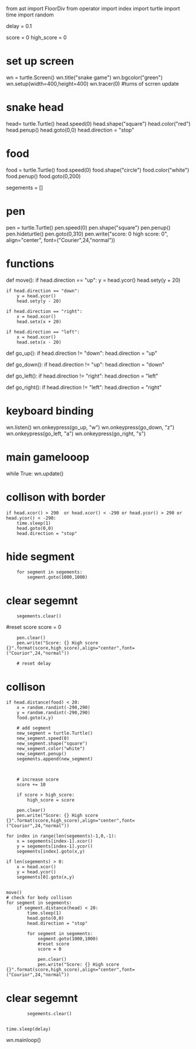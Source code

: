 from ast import FloorDiv
from operator import index
import turtle
import time
import random

delay = 0.1

score = 0
high_score = 0

# set up screen
wn = turtle.Screen()
wn.title("snake game")
wn.bgcolor("green")
wn.setup(width=400,height=400)
wn.tracer(0) #turns of scrren update


# snake head

head= turtle.Turtle()
head.speed(0)
head.shape("square")
head.color("red")
head.penup()
head.goto(0,0)
head.direction = "stop"

# food

food = turtle.Turtle()
food.speed(0)
food.shape("circle")
food.color("white")
food.penup()
food.goto(0,200)

segements = []

# pen
pen = turtle.Turtle()
pen.speed(0)
pen.shape("square")
pen.penup()
pen.hideturtle()
pen.goto(0,310)
pen.write("score: 0  high score: 0", align="center", font=("Courier",24,"normal"))




# functions
def move():
    if head.direction == "up":
        y = head.ycor()
        head.sety(y + 20)

    if head.direction == "down":
        y = head.ycor()
        head.sety(y - 20)

    if head.direction == "right":
        x = head.xcor()
        head.setx(x + 20)
    
    if head.direction == "left":
        x = head.xcor()
        head.setx(x - 20)

def go_up():
    if head.direction != "down":
        head.direction = "up"

def go_down():
    if head.direction != "up":
        head.direction = "down"

def go_left():
    if head.direction != "right":
        head.direction = "left"

def go_right():
    if head.direction != "left":
        head.direction = "right"

# keyboard binding

wn.listen()
wn.onkeypress(go_up, "w")
wn.onkeypress(go_down, "z")
wn.onkeypress(go_left, "a")
wn.onkeypress(go_right, "s")



# main gamelooop
while True:
    wn.update()

# collison with border
    if head.xcor() > 290  or head.xcor() < -290 or head.ycor() > 290 or head.ycor() < -290:
        time.sleep(1)
        head.goto(0,0)
        head.direction = "stop"

# hide segment
        for segment in segements:
            segment.goto(1000,1000)

# clear segemnt
        segements.clear()

#reset score
        score = 0
        
        pen.clear()
        pen.write("Score: {} High score {}".format(score,high_score),align="center",font=("Courior",24,"normal"))
        
        # reset delay
        
# collison
    if head.distance(food) < 20:
        x = random.randint(-290,290)
        y = random.randint(-290,290)
        food.goto(x,y)

        # add segment
        new_segment = turtle.Turtle()
        new_segment.speed(0)
        new_segment.shape("square")
        new_segment.color("white")
        new_segment.penup()
        segements.append(new_segment)

        

        # increase score
        score += 10

        if score > high_score:
            high_score = score
        
        pen.clear()
        pen.write("Score: {} High score {}".format(score,high_score),align="center",font=("Courior",24,"normal"))

    for index in range(len(segements)-1,0,-1):
        x = segements[index-1].xcor()
        y = segements[index-1].ycor()
        segements[index].goto(x,y)

    if len(segements) > 0:
        x = head.xcor()
        y = head.ycor()
        segements[0].goto(x,y)


    move()
    # check for body collison
    for segment in segements:
        if segment.distance(head) < 20:
            time.sleep(1)
            head.goto(0,0)
            head.direction = "stop"

            for segment in segements:
                segment.goto(1000,1000)
                #reset score
                score = 0
        
                pen.clear()
                pen.write("Score: {} High score {}".format(score,high_score),align="center",font=("Courior",24,"normal"))

                


# clear segemnt
            segements.clear()

            
    time.sleep(delay)
    



wn.mainloop()


